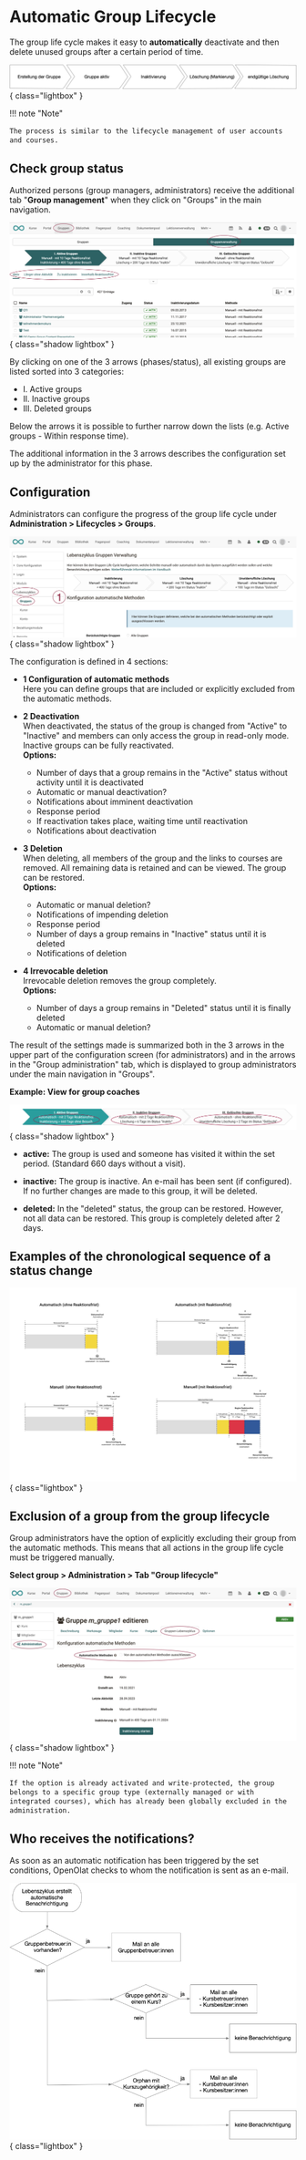 # Automatic Group Lifecycle

The group life cycle makes it easy to **automatically** deactivate and then delete unused groups after a certain period of time.

![automatic_grouplifecycle_v1_de.png](assets/automatic_grouplifecycle_v1_de.png){ class="lightbox" }


!!! note "Note"

    The process is similar to the lifecycle management of user accounts and courses.



## Check group status

Authorized persons (group managers, administrators) receive the additional tab "**Group management**" when they click on "Groups" in the main navigation.

![automatic_group_lifecycle_groupmanagement_v1_de.png](assets/automatic_group_lifecycle_groupmanagement_v1_de.png){ class="shadow lightbox" }

By clicking on one of the 3 arrows (phases/status), all existing groups are listed sorted into 3 categories:

* I. Active groups
* II. Inactive groups
* III. Deleted groups

Below the arrows it is possible to further narrow down the lists (e.g. Active groups - Within response time).

The additional information in the 3 arrows describes the configuration set up by the administrator for this phase.


## Configuration

Administrators can configure the progress of the group life cycle under **Administration > Lifecycles > Groups**.

![automatic_group_lifecycle_admin_v1_de.png](assets/automatic_group_lifecycle_admin_v1_de.png){ class="shadow lightbox" }

The configuration is defined in 4 sections:

* **1 Configuration of automatic methods**<br>
  Here you can define groups that are included or explicitly excluded from the automatic methods.

* **2 Deactivation**<br>
  When deactivated, the status of the group is changed from "Active" to "Inactive" and members can only access the group in read-only mode. Inactive groups can be fully reactivated.<br>
  **Options:**
    * Number of days that a group remains in the "Active" status without activity until it is deactivated
    * Automatic or manual deactivation?
    * Notifications about imminent deactivation
    * Response period
    * If reactivation takes place, waiting time until reactivation
    * Notifications about deactivation

* **3 Deletion**<br>
  When deleting, all members of the group and the links to courses are removed. All remaining data is retained and can be viewed. The group can be restored.<br>
  **Options:**
    * Automatic or manual deletion?
    * Notifications of impending deletion
    * Response period
    * Number of days a group remains in "Inactive" status until it is deleted
    * Notifications of deletion

* **4 Irrevocable deletion**<br>
  Irrevocable deletion removes the group completely.<br>
  **Options:**
    * Number of days a group remains in "Deleted" status until it is finally deleted
    * Automatic or manual deletion?

The result of the settings made is summarized both in the 3 arrows in the upper part of the configuration screen (for administrators) and in the arrows in the "Group administration" tab, which is displayed to group administrators under the main navigation in "Groups".

**Example: View for group coaches**

![automatic_group_lifecycle_example1_v1_de.png](assets/automatic_group_lifecycle_example1_v1_de.png){ class="shadow lightbox" }

  *  **active:** The group is used and someone has visited it within the set period. (Standard 660 days without a visit).

  *  **inactive:** The group is inactive. An e-mail has been sent (if configured). If no further changes are made to this group, it will be deleted.

  *  **deleted:** In the "deleted" status, the group can be restored. However, not all data can be restored. This group is completely deleted after 2 days.

  

## Examples of the chronological sequence of a status change 

![](assets/Beispielkonfiguration.jpg){ class="lightbox" }



## Exclusion of a group from the group lifecycle

Group administrators have the option of explicitly excluding their group from the automatic methods. This means that all actions in the group life cycle must be triggered manually.

**Select group > Administration > Tab "Group lifecycle"**

![automatic_group_lifecycle_groupcoach_v1_de.png](assets/automatic_group_lifecycle_groupcoach_v1_de.png){ class="shadow lightbox" }

!!! note "Note"

    If the option is already activated and write-protected, the group belongs to a specific group type (externally managed or with integrated courses), which has already been globally excluded in the administration.



## Who receives the notifications?

As soon as an automatic notification has been triggered by the set conditions, OpenOlat checks to whom the notification is sent as an e-mail.


![automatic_group_lifecycle_mailcascade_v1_de.png](assets/automatic_group_lifecycle_mailcascade_v1_de.png){ class="lightbox" }




